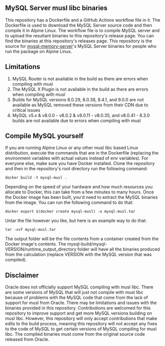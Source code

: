 ## MySQL Server musl libc binaries

This repository has a Dockerfile and a GitHub Actions workflow file in it. The Dockerfile is used to download the MySQL Server source code and then compile it in Alpine Linux. The workflow file is to compile MySQL server and to upload the resultant binaries to this repository's release page. You can find the binaries at this repository's releases page. This repository is the source for [mysql-memory-server](https://github.com/Sebastian-Webster/mysql-memory-server-nodejs)'s MySQL Server binaries for people who run the package on Alpine Linux.

## Limitations

1. MySQL Router is not available in the build as there are errors when compiling with musl
2. The MySQL X Plugin is not available in the build as there are errors when compiling with musl
3. Builds for MySQL versions 8.0.29, 8.0.38, 8.4.1, and 9.0.0 are not available as MySQL removed these versions from their CDN due to critical issues
4. MySQL v5.x & v8.0.0 - v8.0.2 & v8.0.11 - v8.0.35, and v8.0.41 - 8.3.0 builds are not available due to errors when compiling with musl

## Compile MySQL yourself

If you are running Alpine Linux or any other musl libc based Linux distribution, execute the commands that are in the Dockerfile (replacing the environment variables with actual values instead of env variables). For everyone else, make sure you have Docker installed. Clone the repository and then in the repository's root directory run the following command:

```docker build -t mysql-musl .```

Depending on the speed of your hardware and how much resources you allocate to Docker, this can take from a few minutes to many hours. Once the Docker image has been built, you'd need to extract the MySQL binaries from the image. You can run the following command to do that:

```docker export $(docker create mysql-musl) -o mysql-musl.tar```

Untar the file however you like, but here is an example way to do that:

```tar -xvf mysql-musl.tar```

The output folder will be the file contents from a container created from the Docker image's contents. The mysql-build/mysql-VERSION/runtime_output_directory folder will have all the binaries produced from the calculation (replace VERSION with the MySQL version that was compiled).

## Disclaimer

Oracle does not officially support MySQL compiling with musl libc. There are some versions of MySQL that will just not compile with musl libc because of problems with the MySQL code that come from the lack of support for musl from Oracle. There may be limitations and issues with the binaries provided in this repository. Contributions are welcomed for this repository to improve support and get more MySQL versions building on musl libc. However, this repository will only accept contributions that make edits to the build process, meaning this repository will not accept any fixes to the code of MySQL to get certain versions of MySQL compiling for musl libc. The compiled binaries must come from the original source code released from Oracle.

